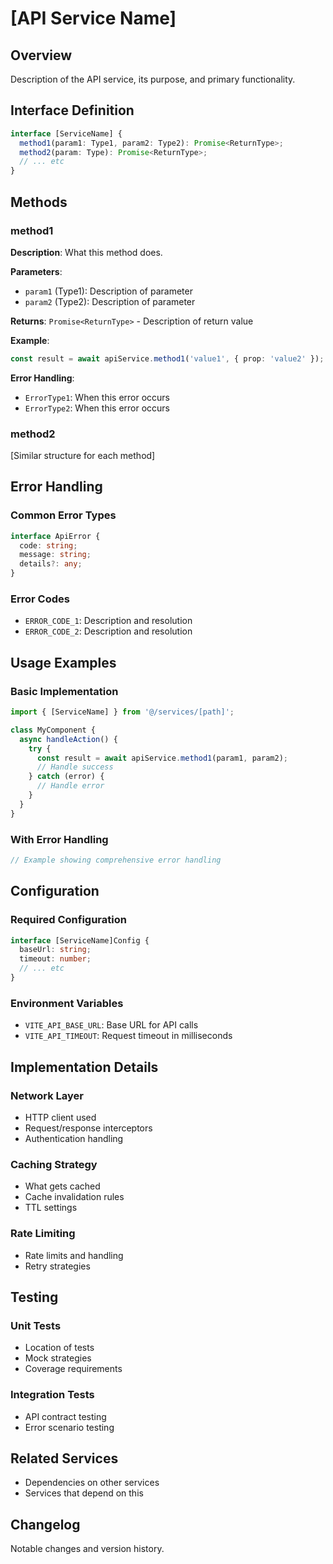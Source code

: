 # [API Service Name]

## Overview

Description of the API service, its purpose, and primary functionality.

## Interface Definition

```typescript
interface [ServiceName] {
  method1(param1: Type1, param2: Type2): Promise<ReturnType>;
  method2(param: Type): Promise<ReturnType>;
  // ... etc
}
```

## Methods

### method1

**Description**: What this method does.

**Parameters**:

- `param1` (Type1): Description of parameter
- `param2` (Type2): Description of parameter

**Returns**: `Promise<ReturnType>` - Description of return value

**Example**:

```typescript
const result = await apiService.method1('value1', { prop: 'value2' });
```

**Error Handling**:

- `ErrorType1`: When this error occurs
- `ErrorType2`: When this error occurs

### method2

[Similar structure for each method]

## Error Handling

### Common Error Types

```typescript
interface ApiError {
  code: string;
  message: string;
  details?: any;
}
```

### Error Codes

- `ERROR_CODE_1`: Description and resolution
- `ERROR_CODE_2`: Description and resolution

## Usage Examples

### Basic Implementation

```typescript
import { [ServiceName] } from '@/services/[path]';

class MyComponent {
  async handleAction() {
    try {
      const result = await apiService.method1(param1, param2);
      // Handle success
    } catch (error) {
      // Handle error
    }
  }
}
```

### With Error Handling

```typescript
// Example showing comprehensive error handling
```

## Configuration

### Required Configuration

```typescript
interface [ServiceName]Config {
  baseUrl: string;
  timeout: number;
  // ... etc
}
```

### Environment Variables

- `VITE_API_BASE_URL`: Base URL for API calls
- `VITE_API_TIMEOUT`: Request timeout in milliseconds

## Implementation Details

### Network Layer

- HTTP client used
- Request/response interceptors
- Authentication handling

### Caching Strategy

- What gets cached
- Cache invalidation rules
- TTL settings

### Rate Limiting

- Rate limits and handling
- Retry strategies

## Testing

### Unit Tests

- Location of tests
- Mock strategies
- Coverage requirements

### Integration Tests

- API contract testing
- Error scenario testing

## Related Services

- Dependencies on other services
- Services that depend on this

## Changelog

Notable changes and version history.
